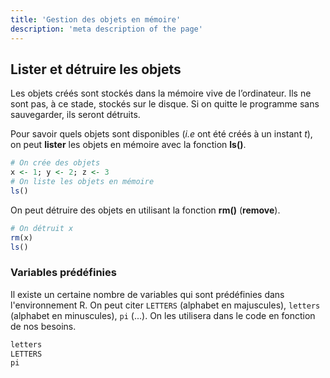 ```yaml
---
title: 'Gestion des objets en mémoire'
description: 'meta description of the page'
---
```


## Lister et détruire les objets

Les objets créés sont stockés dans la mémoire vive de l’ordinateur. Ils ne sont pas, à ce stade, stockés sur le disque. Si on quitte le programme sans sauvegarder, ils seront détruits. 

Pour savoir quels objets sont disponibles (*i.e* ont été créés à un instant *t*), on peut **lister** les objets en mémoire avec la fonction **ls()**. 

```r 
# On crée des objets
x <- 1; y <- 2; z <- 3
# On liste les objets en mémoire
ls()
```

On peut détruire des objets en utilisant la fonction **rm()** (**remove**).

```r
# On détruit x 
rm(x)
ls()
```

### Variables prédéfinies

Il existe un certaine nombre de variables qui sont prédéfinies dans l'environnement R. On peut citer `LETTERS` (alphabet en majuscules),  `letters` (alphabet en minuscules), `pi` (...). On les utilisera dans le code en fonction de nos besoins.

```r
letters
LETTERS
pi
```